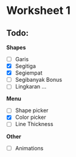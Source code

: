 # Worksheet 1

## Todo:
**Shapes**

- [ ] Garis
- [x] Segitiga
- [x] Segiempat
- [ ] Segibanyak Bonus
- [ ] Lingkaran
...  

**Menu**
- [ ] Shape picker
- [x] Color picker
- [ ] Line Thickness

**Other**
- [ ] Animations